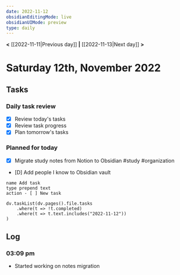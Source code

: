 ```yaml
---
date: 2022-11-12
obsidianEditingMode: live
obsidianUIMode: preview
type: daily
---
```


**<** [[2022-11-11|Previous day]] **|** [[2022-11-13|Next day]] **>**

# Saturday 12th, November 2022

## Tasks

### Daily task review
- [x] Review today's tasks
- [x] Review task progress
- [x] Plan tomorrow's tasks

### Planned for today
- [x] Migrate study notes from Notion to Obsidian #study #organization
- [D] Add people I know to Obsidian vault
```button
name Add task
type prepend text
action - [ ] New task
```

```dataviewjs
dv.taskList(dv.pages().file.tasks
	.where(t => !t.completed)
	.where(t => t.text.includes("2022-11-12"))
)
```

## Log

### 03:09 pm
- Started working on notes migration